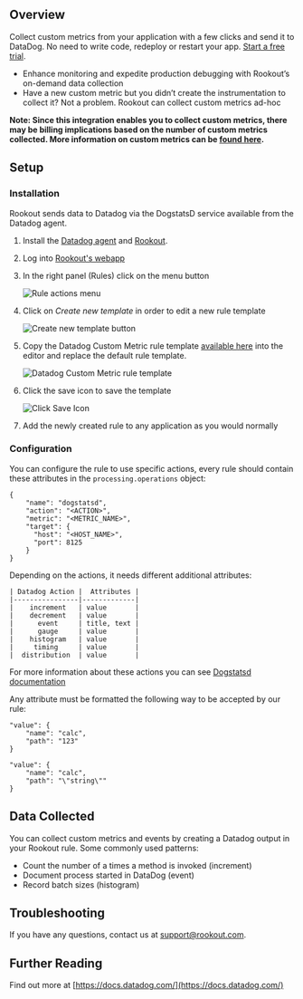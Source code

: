 ## Overview

Collect custom metrics from your application with a few clicks and send it to DataDog. No need to write code, redeploy or restart your app. [Start a free trial](https://www.rookout.com/join-our-early-adopters-plan/).

* Enhance monitoring and expedite production debugging with Rookout’s on-demand data collection
* Have a new custom metric but you didn’t create the instrumentation to collect it? Not a problem. Rookout can collect custom metrics ad-hoc

**Note: Since this integration enables you to collect custom metrics, there may be billing implications based on the number of custom metrics collected. More information on custom metrics can be [found here](https://docs.datadoghq.com/getting_started/custom_metrics/).**

## Setup

### Installation

Rookout sends data to Datadog via the DogstatsD service available from the Datadog agent.

1. Install the [Datadog agent](https://docs.datadoghq.com/agent/) and [Rookout](https://docs.rookout.com/docs/getting-started.html).

2. Log into [Rookout's webapp](https://app.rookout.com)

3. In the right panel (Rules) click on the menu button

    ![Rule actions menu](https://raw.githubusercontent.com/DataDog/integrations-extras/dhruv/rookout/rookout/images/click_rule_action.png)

4. Click on *Create new template* in order to edit a new rule template

    ![Create new template button](https://raw.githubusercontent.com/DataDog/integrations-extras/dhruv/rookout/rookout/images/click_new_template.png)

5. Copy the Datadog Custom Metric rule template [available here](https://raw.githubusercontent.com/DataDog/integrations-extras/dhruv/rookout/rookout/rule-template.json) into the editor and replace the default rule template.

    ![Datadog Custom Metric rule template](https://raw.githubusercontent.com/DataDog/integrations-extras/dhruv/rookout/rookout/images/datadog_rule_template.png)

6. Click the save icon to save the template

    ![Click Save Icon](https://raw.githubusercontent.com/DataDog/integrations-extras/dhruv/rookout/rookout/images/click_save.png)

7. Add the newly created rule to any application as you would normally

### Configuration

You can configure the rule to use specific actions, every rule should contain these attributes in the `processing.operations` object:

```
{
    "name": "dogstatsd",
    "action": "<ACTION>",
    "metric": "<METRIC_NAME>",
    "target": {
      "host": "<HOST_NAME>",
      "port": 8125
    }
}
```

Depending on the actions, it needs different additional attributes:

```
| Datadog Action |  Attributes |
|----------------|-------------|
|    increment   | value       |
|    decrement   | value       |
|      event     | title, text |
|      gauge     | value       |
|    histogram   | value       |
|     timing     | value       |
|  distribution  | value       |
```

For more information about these actions you can see [Dogstatsd documentation](https://docs.datadoghq.com/developers/dogstatsd/)

Any attribute must be formatted the following way to be accepted by our rule:

```
"value": {
    "name": "calc",
    "path": "123"
}
```

```
"value": {
    "name": "calc",
    "path": "\"string\""
}
```

## Data Collected
You can collect custom metrics and events by creating a Datadog output in your Rookout rule. Some commonly used patterns:

* Count the number of a times a method is invoked (increment)
* Document process started in DataDog (event)
* Record batch sizes (histogram)

## Troubleshooting

If you have any questions, contact us at support@rookout.com.

## Further Reading

Find out more at [https://docs.datadog.com/](https://docs.datadog.com/)
